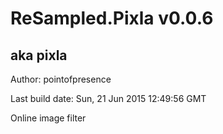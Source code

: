 # ReSampled.Pixla v0.0.6
## aka pixla

Author: pointofpresence

Last build date: Sun, 21 Jun 2015 12:49:56 GMT

Online image filter